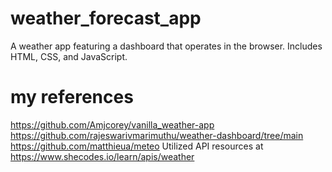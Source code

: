 # weather_forecast_app
 A weather app featuring a dashboard that operates in the browser. Includes HTML, CSS, and JavaScript.


# my references
https://github.com/Amjcorey/vanilla_weather-app
https://github.com/rajeswarivmarimuthu/weather-dashboard/tree/main
https://github.com/matthieua/meteo
Utilized API resources at https://www.shecodes.io/learn/apis/weather